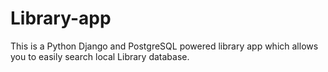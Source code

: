 # Library-app
This is a Python Django and PostgreSQL powered library app which allows you to easily search local Library database.
